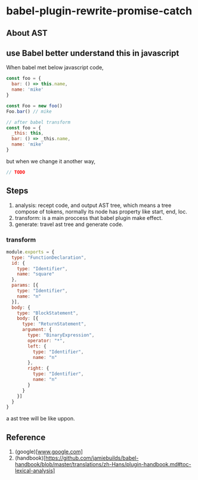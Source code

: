 # babel-plugin-rewrite-promise-catch

## About AST

## use Babel better understand this in javascript

When babel met below javascript code,

```javascript
const foo = {
  bar: () => this.name,
  name: 'mike'
}

const Foo = new foo()
Foo.bar() // mike

// after babel transform
const foo = {
  _this: this,
  bar: () => _this.name,
  name: 'mike'
}
```

but when we change it another way,

```javascript
// TODO
```

## Steps

1. analysis: recept code, and output AST tree, which means a tree compose of tokens, normally its node has property like start, end, loc.
2. transform: is a main proccess that babel plugin make effect.
3. generate: travel ast tree and generate code.

### transform

```javascript
module.exports = {
  type: "FunctionDeclaration",
  id: {
    type: "Identifier",
    name: "square"
  },
  params: [{
    type: "Identifier",
    name: "n"
  }],
  body: {
    type: "BlockStatement",
    body: [{
      type: "ReturnStatement",
      argument: {
        type: "BinaryExpression",
        operator: "*",
        left: {
          type: "Identifier",
          name: "n"
        },
        right: {
          type: "Identifier",
          name: "n"
        }
      }
    }]
  }
}
```

a ast tree will be like uppon.

## Reference

1. (google)[www.google.com]
2. (handbook)[https://github.com/jamiebuilds/babel-handbook/blob/master/translations/zh-Hans/plugin-handbook.md#toc-lexical-analysis]
